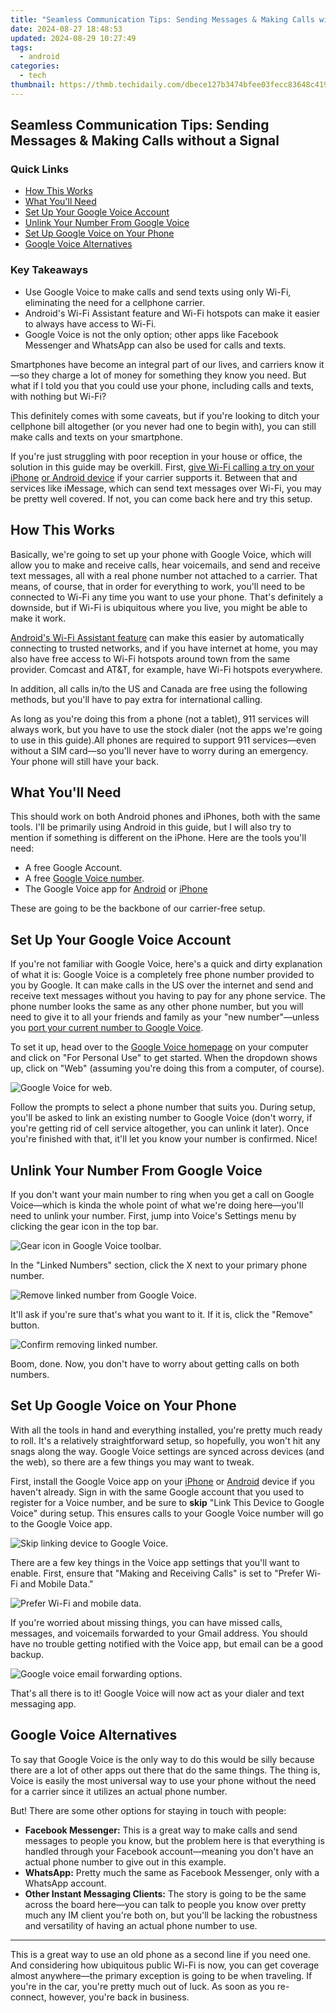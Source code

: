 ```yaml
---
title: "Seamless Communication Tips: Sending Messages & Making Calls without a Signal"
date: 2024-08-27 18:48:53
updated: 2024-08-29 10:27:49
tags:
  - android
categories:
  - tech
thumbnail: https://thmb.techidaily.com/dbece127b3474bfee03fecc83648c4194241691bdbde80d7fc24eae5256f2a38.jpg
---
```


## Seamless Communication Tips: Sending Messages & Making Calls without a Signal

### Quick Links

* [How This Works](https://win-howtos.techidaily.com/win-over-wifi-woes-effective-techniques-to-get-airpods-working-on-windows-11/)
* [What You'll Need](https://program-issues.techidaily.com/fixing-the-issue-why-god-of-war-continuously-crashes-on-your-pc/)
* [Set Up Your Google Voice Account](https://some-skills.techidaily.com/2024-approved-the-expert-approach-to-negative-picture-tones/)
* [Unlink Your Number From Google Voice](https://android-unlock.techidaily.com/the-top-5-android-apps-that-use-fingerprint-sensor-to-lock-your-apps-on-motorola-moto-g73-5g-by-drfone-android/)
* [Set Up Google Voice on Your Phone](https://unlock-android.techidaily.com/tips-and-tricks-for-setting-up-your-xiaomi-mix-fold-3-phone-pattern-lock-by-drfone-android/)
* [Google Voice Alternatives](https://screen-video-capture.techidaily.com/new-mycam-recorder-unveiled-an-expert-review/)

### Key Takeaways

* Use Google Voice to make calls and send texts using only Wi-Fi, eliminating the need for a cellphone carrier.
* Android's Wi-Fi Assistant feature and Wi-Fi hotspots can make it easier to always have access to Wi-Fi.
* Google Voice is not the only option; other apps like Facebook Messenger and WhatsApp can also be used for calls and texts.

 Smartphones have become an integral part of our lives, and carriers know it—so they charge a lot of money for something they know you need. But what if I told you that you could use your phone, including calls and texts, with nothing but Wi-Fi?

 This definitely comes with some caveats, but if you're looking to ditch your cellphone bill altogether (or you never had one to begin with), you can still make calls and texts on your smartphone.

 If you're just struggling with poor reception in your house or office, the solution in this guide may be overkill. First, [give Wi-Fi calling a try on your iPhone](https://screen-capture.techidaily.com/updated-2024-approved-finding-the-ultimate-cam-choice-post-manycam/) [or Android device](https://sound-issues.techidaily.com/fixing-windows-11-audio-issues-a-comprehensive-guide/) if your carrier supports it. Between that and services like iMessage, which can send text messages over Wi-Fi, you may be pretty well covered. If not, you can come back here and try this setup.

##  How This Works

 Basically, we're going to set up your phone with Google Voice, which will allow you to make and receive calls, hear voicemails, and send and receive text messages, all with a real phone number not attached to a carrier. That means, of course, that in order for everything to work, you'll need to be connected to Wi-Fi any time you want to use your phone. That's definitely a downside, but if Wi-Fi is ubiquitous where you live, you might be able to make it work.

[Android's Wi-Fi Assistant feature](https://phone-solutions.techidaily.com/3-solutions-to-hard-reset-vivo-y100t-phone-using-pc-drfone-by-drfone-reset-android-reset-android/) can make this easier by automatically connecting to trusted networks, and if you have internet at home, you may also have free access to Wi-Fi hotspots around town from the same provider. Comcast and AT&T, for example, have Wi-Fi hotspots everywhere.

 In addition, all calls in/to the US and Canada are free using the following methods, but you'll have to pay extra for international calling.

 As long as you're doing this from a phone (not a tablet), 911 services will always work, but you have to use the stock dialer (not the apps we're going to use in this guide).All phones are required to support 911 services—even without a SIM card—so you'll never have to worry during an emergency. Your phone will still have your back.

##  What You'll Need

 This should work on both Android phones and iPhones, both with the same tools. I'll be primarily using Android in this guide, but I will also try to mention if something is different on the iPhone. Here are the tools you'll need:

* A free Google Account.
* A free [Google Voice number](https://voice.google.com/about).
* The Google Voice app for [Android](https://www.anrdoezrs.net/links/3607085/type/dlg/sid/UUhtgUeUpU219462/https://play.google.com/store/apps/details?id=com.google.android.apps.googlevoice) or [iPhone](https://www.anrdoezrs.net/links/3607085/type/dlg/sid/UUhtgUeUpU219462/https://itunes.apple.com/us/app/google-voice/id318698524?mt=8)

 These are going to be the backbone of our carrier-free setup.

##  Set Up Your Google Voice Account

 If you're not familiar with Google Voice, here's a quick and dirty explanation of what it is: Google Voice is a completely free phone number provided to you by Google. It can make calls in the US over the internet and send and receive text messages without you having to pay for any phone service. The phone number looks the same as any other phone number, but you will need to give it to all your friends and family as your "new number"—unless you [port your current number to Google Voice](https://vp-tips.techidaily.com/updated-the-ultimate-key-to-flawless-tiktok-profile-hyperlinking-for-2024/).

 To set it up, head over to the [Google Voice homepage](https://voice.google.com/about) on your computer and click on "For Personal Use" to get started. When the dropdown shows up, click on "Web" (assuming you're doing this from a computer, of course).

![Google Voice for web.](https://static1.howtogeekimages.com/wordpress/wp-content/uploads/2024/02/2024-02-15_15-06-24.png) 

 Follow the prompts to select a phone number that suits you. During setup, you'll be asked to link an existing number to Google Voice (don't worry, if you're getting rid of cell service altogether, you can unlink it later). Once you're finished with that, it'll let you know your number is confirmed. Nice!

##  Unlink Your Number From Google Voice

 If you don't want your main number to ring when you get a call on Google Voice—which is kinda the whole point of what we're doing here—you'll need to unlink your number. First, jump into Voice's Settings menu by clicking the gear icon in the top bar.

![Gear icon in Google Voice toolbar.](https://static1.howtogeekimages.com/wordpress/wp-content/uploads/2024/02/2024-02-15_11-39-13.png) 

 In the "Linked Numbers" section, click the X next to your primary phone number.

![Remove linked number from Google Voice.](https://static1.howtogeekimages.com/wordpress/wp-content/uploads/2024/02/2024-02-15_11-39-49.png) 

 It'll ask if you're sure that's what you want to it. If it is, click the "Remove" button.

![Confirm removing linked number.](https://static1.howtogeekimages.com/wordpress/wp-content/uploads/2024/02/2024-02-15_11-40-37.png) 

 Boom, done. Now, you don't have to worry about getting calls on both numbers.

##  Set Up Google Voice on Your Phone

 With all the tools in hand and everything installed, you're pretty much ready to roll. It's a relatively straightforward setup, so hopefully, you won't hit any snags along the way. Google Voice settings are synced across devices (and the web), so there are a few things you may want to tweak.

 First, install the Google Voice app on your [iPhone](https://apps.apple.com/us/app/google-voice/id318698524) or [Android](https://www.anrdoezrs.net/links/3607085/type/dlg/sid/UUhtgUeUpU219462/https://play.google.com/store/apps/details?id=com.google.android.apps.googlevoice&hl=en%5FUS&gl=US) device if you haven't already. Sign in with the same Google account that you used to register for a Voice number, and be sure to **skip** "Link This Device to Google Voice" during setup. This ensures calls to your Google Voice number will go to the Google Voice app.

![Skip linking device to Google Voice.](https://static1.howtogeekimages.com/wordpress/wp-content/uploads/2024/02/screenshot_20240215-114648.png) 

 There are a few key things in the Voice app settings that you'll want to enable. First, ensure that "Making and Receiving Calls" is set to "Prefer Wi-Fi and Mobile Data."

![Prefer Wi-Fi and mobile data.](https://static1.howtogeekimages.com/wordpress/wp-content/uploads/2024/02/screenshot_20240215-115631.png) 

 If you're worried about missing things, you can have missed calls, messages, and voicemails forwarded to your Gmail address. You should have no trouble getting notified with the Voice app, but email can be a good backup.

![Google voice email forwarding options.](https://static1.howtogeekimages.com/wordpress/wp-content/uploads/2024/02/screenshot_20240215-115935.png) 

 That's all there is to it! Google Voice will now act as your dialer and text messaging app.

##  Google Voice Alternatives

 To say that Google Voice is the only way to do this would be silly because there are a lot of other apps out there that do the same things. The thing is, Voice is easily the most universal way to use your phone without the need for a carrier since it utilizes an actual phone number.

 But! There are some other options for staying in touch with people:

* **Facebook Messenger:** This is a great way to make calls and send messages to people you know, but the problem here is that everything is handled through your Facebook account—meaning you don't have an actual phone number to give out in this example.
* **WhatsApp:** Pretty much the same as Facebook Messenger, only with a WhatsApp account.
* **Other Instant Messaging Clients:** The story is going to be the same across the board here—you can talk to people you know over pretty much any IM client you're both on, but you'll be lacking the robustness and versatility of having an actual phone number to use.

---

 This is a great way to use an old phone as a second line if you need one. And considering how ubiquitous public Wi-Fi is now, you can get coverage almost anywhere—the primary exception is going to be when traveling. If you're in the car, you're pretty much out of luck. As soon as you re-connect, however, you're back in business.

<ins class="adsbygoogle"
     style="display:block"
     data-ad-format="autorelaxed"
     data-ad-client="ca-pub-7571918770474297"
     data-ad-slot="1223367746"></ins>



<ins class="adsbygoogle"
     style="display:block"
     data-ad-client="ca-pub-7571918770474297"
     data-ad-slot="8358498916"
     data-ad-format="auto"
     data-full-width-responsive="true"></ins>
